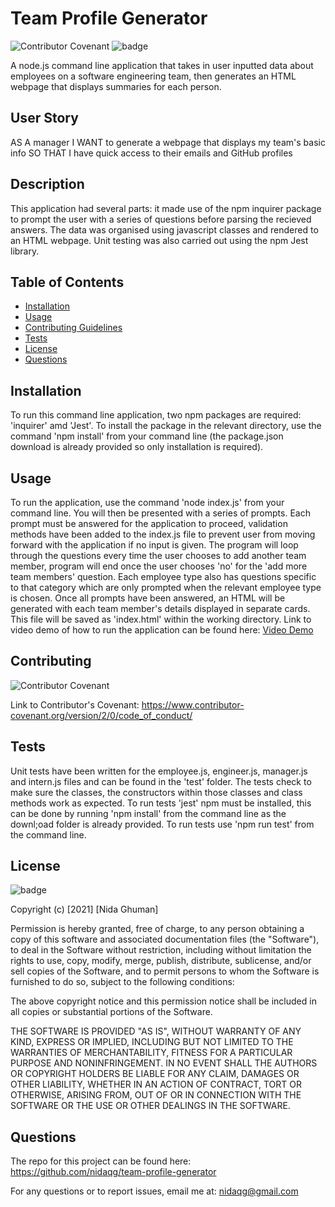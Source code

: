 # Team Profile Generator
![Contributor Covenant](https://img.shields.io/badge/Contributor%20Covenant-2.0-4baaaa.svg)
![badge](https://img.shields.io/badge/license-MIT-orange)

A node.js command line application that takes in user inputted data about employees on a software engineering team, then generates an HTML webpage that displays summaries for each person.

## User Story
AS A manager
I WANT to generate a webpage that displays my team's basic info
SO THAT I have quick access to their emails and GitHub profiles

## Description

This application had several parts: it made use of the npm inquirer package to prompt the user with a series of questions before parsing the recieved answers. The data was organised using javascript classes and rendered to an HTML webpage. Unit testing was also carried out using the npm Jest library.

## Table of Contents

* [Installation](#installation)
* [Usage](#usage)
* [Contributing Guidelines](#contributing)
* [Tests](#tests)
* [License](#license)
* [Questions](#questions)

## Installation
 To run this command line application, two npm packages are required: 'inquirer' amd 'Jest'. To install the package in the relevant directory, use the command 'npm install' from your command line (the package.json download is already provided so only installation is required).

## Usage 
To run the application, use the command 'node index.js' from your command line. You will then be presented with a series of prompts. Each prompt must be answered for the application to proceed, validation methods have been added to the index.js file to prevent user from moving forward with the application if no input is given. The program will loop through the questions every time the user chooses to add another team member, program will end once the user chooses 'no' for the 'add more team members' question.
Each employee type also has questions specific to that category which are only prompted when the relevant employee type is chosen. 
Once all prompts have been answered, an HTML will be generated with each team member's details displayed in separate cards. This file will be saved as 'index.html' within the working directory.
Link to video demo of how to run the application can be found here: [Video Demo]()

## Contributing
 ![Contributor Covenant](https://img.shields.io/badge/Contributor%20Covenant-2.0-4baaaa.svg)
 
 Link to Contributor's Covenant: https://www.contributor-covenant.org/version/2/0/code_of_conduct/

## Tests
Unit tests have been written for the employee.js, engineer.js, manager.js and intern.js files and can be found in the 'test' folder. The tests check to make sure the classes, the constructors within those classes and class methods work as expected. To run tests 'jest' npm must be installed, this can be done by running 'npm install' from the command line as the downl;oad folder is already provided. To run tests use 'npm run test' from the command line. 
 
## License
![badge](https://img.shields.io/badge/license-MIT-orange)
   
Copyright (c) [2021] [Nida Ghuman]

Permission is hereby granted, free of charge, to any person obtaining a copy
of this software and associated documentation files (the "Software"), to deal
in the Software without restriction, including without limitation the rights
to use, copy, modify, merge, publish, distribute, sublicense, and/or sell
copies of the Software, and to permit persons to whom the Software is
furnished to do so, subject to the following conditions:

The above copyright notice and this permission notice shall be included in all
copies or substantial portions of the Software.

THE SOFTWARE IS PROVIDED "AS IS", WITHOUT WARRANTY OF ANY KIND, EXPRESS OR
IMPLIED, INCLUDING BUT NOT LIMITED TO THE WARRANTIES OF MERCHANTABILITY,
FITNESS FOR A PARTICULAR PURPOSE AND NONINFRINGEMENT. IN NO EVENT SHALL THE
AUTHORS OR COPYRIGHT HOLDERS BE LIABLE FOR ANY CLAIM, DAMAGES OR OTHER
LIABILITY, WHETHER IN AN ACTION OF CONTRACT, TORT OR OTHERWISE, ARISING FROM,
OUT OF OR IN CONNECTION WITH THE SOFTWARE OR THE USE OR OTHER DEALINGS IN THE
SOFTWARE. 

## Questions

The repo for this project can be found here: https://github.com/nidaqg/team-profile-generator

For any questions or to report issues, email me at: nidaqg@gmail.com
